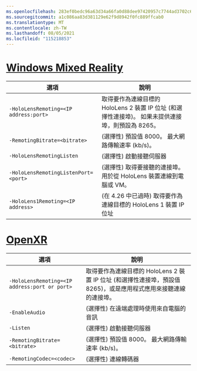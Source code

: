 ```yaml
---
ms.openlocfilehash: 283ef0bedc96a63d34a66fa0d88dee97420957c7744ad3702c6ac3bc34c14310
ms.sourcegitcommit: a1c086aa83d381129e62f9d8942f0fc889ffcab0
ms.translationtype: MT
ms.contentlocale: zh-TW
ms.lasthandoff: 08/05/2021
ms.locfileid: "115218853"
---
```

# <a name="windows-mixed-reality"></a>[Windows Mixed Reality](#tab/wmr)

| 選項 | 說明 |
| ------ | ----------- |
| `-HoloLensRemoting=<IP address:port>` | 取得要作為連線目標的 HoloLens 2 裝置 IP 位址 (和選擇性連接埠)。 如果未提供連接埠，則預設為 8265。 |
| `-RemotingBitrate=<bitrate>` | (選擇性) 預設值 8000。 最大網路傳輸速率 (kb/s)。 |
| `-HoloLensRemotingListen` | (選擇性) 啟動接聽伺服器 |
| `-HoloLensRemotingListenPort=<port>` | (選擇性) 取得要接聽的連接埠。 用於從 HoloLens 裝置連線到電腦或 VM。 |
| `-HoloLens1Remoting=<IP address>` | (在 4.26 中已過時) 取得要作為連線目標的 HoloLens 1 裝置 IP 位址 |

# <a name="openxr"></a>[OpenXR](#tab/openxr)

| 選項 | 說明 |
| ------ | ----------- |
| `-HoloLensRemoting=<IP address:port or port>` | 取得要作為連線目標的 HoloLens 2 裝置 IP 位址 (和選擇性連接埠，預設值 8265)，或是應用程式應用來接聽連線的連接埠。 |
| `-EnableAudio` | (選擇性) 在遠端處理時使用來自電腦的音訊  |
| `-Listen` | (選擇性) 啟動接聽伺服器 |
| `-RemotingBitrate=<bitrate>` | (選擇性) 預設值 8000。 最大網路傳輸速率 (kb/s)。 |
| `-RemotingCodec=<codec>` | (選擇性) 連線轉碼器  |